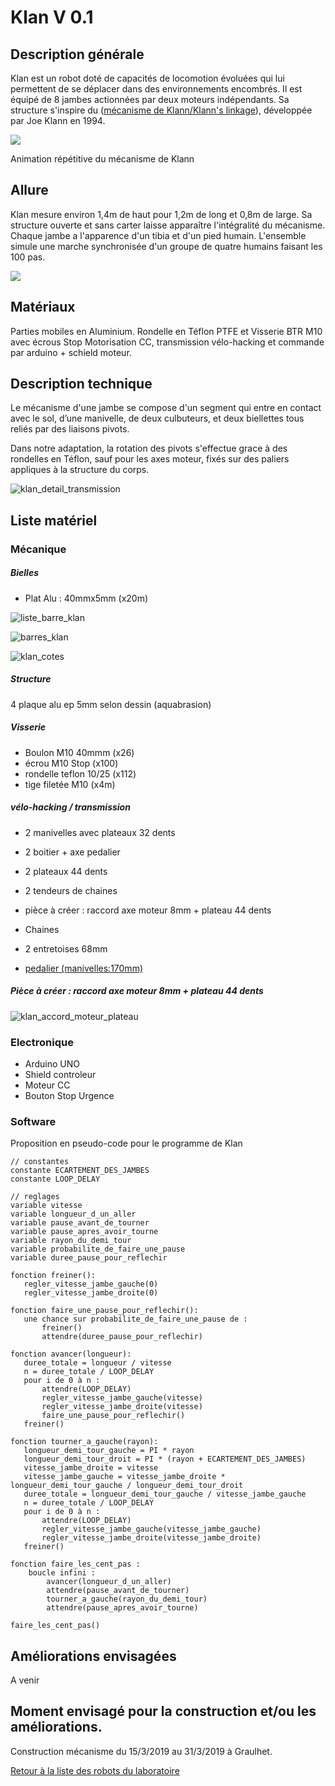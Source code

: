# Klan V 0.1

## Description générale

Klan est un robot doté de capacités de locomotion évoluées qui lui permettent de se déplacer dans des environnements encombrés. Il est équipé de 8 jambes actionnées par deux moteurs indépendants. Sa structure s'inspire du ([mécanisme de Klann/Klann's linkage](https://fr.wikipedia.org/wiki/Mécanisme_de_Klann)), développée par Joe Klann en 1994.

![](/ressources/divers/F4-motion.gif)

Animation répétitive du mécanisme de Klann


## Allure

Klan mesure environ 1,4m de haut pour 1,2m de long et 0,8m de large.
Sa structure ouverte et sans carter laisse apparaître l'intégralité du mécanisme.
Chaque jambe a l'apparence d'un tibia et d'un pied humain.
L'ensemble simule une marche synchronisée d'un groupe de quatre humains faisant les 100 pas.

![](/ressources/croquis/klan_croquis.jpeg)

## Matériaux 

Parties mobiles en Aluminium. Rondelle en Téflon PTFE et Visserie BTR M10 avec écrous Stop
Motorisation CC, transmission vélo-hacking et commande par arduino + schield moteur.

## Description technique

Le mécanisme d'une jambe se compose d'un segment qui entre en contact avec le sol, d’une manivelle, de deux culbuteurs, et deux biellettes tous reliés par des liaisons pivots.

Dans notre adaptation, la rotation des pivots s'effectue grace à des rondelles en Téflon, sauf pour les axes moteur, fixés sur des paliers appliques à la structure du corps.

![klan_detail_transmission](/ressources/croquis/klan_detail_transmission.jpeg)

## Liste matériel

### Mécanique

##### Bielles

- Plat Alu : 40mmx5mm (x20m)

![liste_barre_klan](/ressources/divers/liste_barre_klan.png)

![barres_klan](/ressources/photos/barres_klan.jpg)

![klan_cotes](/ressources/croquis/klan_cotes.jpeg)

##### Structure

4 plaque alu ep 5mm selon dessin (aquabrasion)

##### Visserie

- Boulon M10 40mmm (x26)
- écrou M10 Stop (x100)
- rondelle teflon 10/25 (x112)
- tige filetée M10 (x4m)

##### vélo-hacking / transmission

- 2 manivelles avec plateaux 32 dents
- 2 boitier + axe pedalier
- 2 plateaux 44 dents
- 2 tendeurs de chaines
- pièce à créer : raccord axe moteur 8mm + plateau 44 dents
- Chaines
- 2 entretoises 68mm

- [pedalier (manivelles:170mm)](https://www.ultimebike.com/ville/transmission/pedaliers/pedalier-city-monoplateau-33-dents-alu-l-170-mm-carre-argent.html?gclid=CjwKCAjwvbLkBRBbEiwAChbckQsCsgaN81SR-jGQMndwdmhDWQEbAijvN5KcBueUTV1TndRFm6VdURoCpTYQAvD_BwE)

##### Pièce à créer : raccord axe moteur 8mm + plateau 44 dents

![klan_accord_moteur_plateau](/ressources/croquis/klan_accord_moteur_plateau.jpeg)


### Electronique

- Arduino UNO
- Shield controleur
- Moteur CC
- Bouton Stop Urgence

### Software

Proposition en pseudo-code pour le programme de Klan
```
// constantes
constante ECARTEMENT_DES_JAMBES
constante LOOP_DELAY

// reglages
variable vitesse
variable longueur_d_un_aller
variable pause_avant_de_tourner
variable pause_apres_avoir_tourne
variable rayon_du_demi_tour
variable probabilite_de_faire_une_pause
variable duree_pause_pour_reflechir

fonction freiner():
   regler_vitesse_jambe_gauche(0)
   regler_vitesse_jambe_droite(0)

fonction faire_une_pause_pour_reflechir():
   une chance sur probabilite_de_faire_une_pause de :
       freiner()
       attendre(duree_pause_pour_reflechir)

fonction avancer(longueur):
   duree_totale = longueur / vitesse
   n = duree_totale / LOOP_DELAY
   pour i de 0 à n :
       attendre(LOOP_DELAY)
       regler_vitesse_jambe_gauche(vitesse)
       regler_vitesse_jambe_droite(vitesse)
       faire_une_pause_pour_reflechir()
   freiner()
   
fonction tourner_a_gauche(rayon):
   longueur_demi_tour_gauche = PI * rayon
   longueur_demi_tour_droit = PI * (rayon + ECARTEMENT_DES_JAMBES)
   vitesse_jambe_droite = vitesse
   vitesse_jambe_gauche = vitesse_jambe_droite * longueur_demi_tour_gauche / longueur_demi_tour_droit
   duree_totale = longueur_demi_tour_gauche / vitesse_jambe_gauche
   n = duree_totale / LOOP_DELAY
   pour i de 0 à n :
       attendre(LOOP_DELAY)
       regler_vitesse_jambe_gauche(vitesse_jambe_gauche)
       regler_vitesse_jambe_droite(vitesse_jambe_droite)
   freiner()
 
fonction faire_les_cent_pas :
    boucle infini :
        avancer(longueur_d_un_aller)
        attendre(pause_avant_de_tourner)
        tourner_a_gauche(rayon_du_demi_tour)
        attendre(pause_apres_avoir_tourne)

faire_les_cent_pas()
```
## Améliorations envisagées

A venir

## Moment envisagé pour la construction et/ou les améliorations.

Construction mécanisme du 15/3/2019 au 31/3/2019 à Graulhet.

[Retour à la liste des robots du laboratoire](.)
